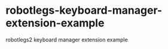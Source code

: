 robotlegs-keyboard-manager-extension-example
============================================

robotlegs2 keyboard manager extension example